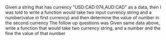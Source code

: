 Given a string that has currency "USD:CAD:074,AUD:CAD" as a data, then I was told to write a function would take two
input currency string and a number(value in first currency) and then determine the value of number in the second
currency The follow up questions was Given same data above, write a function that would take two currency string, and a
number and the fine the value of that number